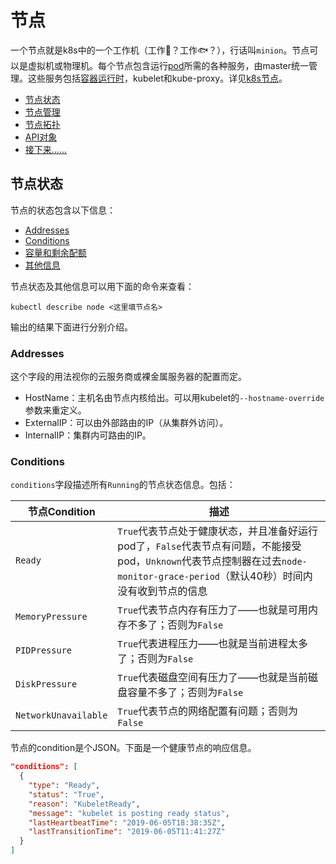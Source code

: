 # 节点

一个节点就是k8s中的一个工作机（工作🐥？工作🐟？），行话叫`minion`。节点可以是虚拟机或物理机。每个节点包含运行[pod]()所需的各种服务，由master统一管理。这些服务包括[容器运行时](../概要/Kubernetes组成.md#容器运行时container-runtime)，kubelet和kube-proxy。详见[k8s节点](https://github.com/kubernetes/community/blob/master/contributors/design-proposals/architecture/architecture.md#the-kubernetes-node)。

- [节点状态](#节点状态)
- [节点管理](#节点管理)
- [节点拓扑](#节点拓扑)
- [API对象](#API对象)
- [接下来……](#接下来)

## 节点状态

节点的状态包含以下信息：

- [Addresses](#Addresses)
- [Conditions](#Conditions)
- [容量和剩余配额](#容量和剩余配额)
- [其他信息](#其他信息)

节点状态及其他信息可以用下面的命令来查看：

```text
kubectl describe node <这里填节点名>
```

输出的结果下面进行分别介绍。

### Addresses

这个字段的用法视你的云服务商或裸金属服务器的配置而定。

- HostName：主机名由节点内核给出。可以用kubelet的`--hostname-override`参数来重定义。
- ExternalIP：可以由外部路由的IP（从集群外访问）。
- InternalIP：集群内可路由的IP。

### Conditions

`conditions`字段描述所有`Running`的节点状态信息。包括：

节点Condition|描述
-|-
`Ready`|`True`代表节点处于健康状态，并且准备好运行pod了，`False`代表节点有问题，不能接受pod，`Unknown`代表节点控制器在过去`node-monitor-grace-period`（默认40秒）时间内没有收到节点的信息
`MemoryPressure`|`True`代表节点内存有压力了——也就是可用内存不多了；否则为`False`
`PIDPressure`|`True`代表进程压力——也就是当前进程太多了；否则为`False`
`DiskPressure`|`True`代表磁盘空间有压力了——也就是当前磁盘容量不多了；否则为`False`
`NetworkUnavailable`|`True`代表节点的网络配置有问题；否则为`False`

节点的condition是个JSON。下面是一个健康节点的响应信息。

```json
"conditions": [
  {
    "type": "Ready",
    "status": "True",
    "reason": "KubeletReady",
    "message": "kubelet is posting ready status",
    "lastHeartbeatTime": "2019-06-05T18:38:35Z",
    "lastTransitionTime": "2019-06-05T11:41:27Z"
  }
]
```